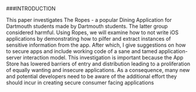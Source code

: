 ###INTRODUCTION

This paper investigates The Ropes - a popular Dining Application for Dartmouth students made by Dartmouth students. The latter group considered harmful. Using Ropes, we will examine how to not write iOS applications by demonstrating how to pilfer and extract instances of sensitive information from the app. After which, I give suggestions on how to secure apps and include working code of a sane and tamed application-server interaction model. This investigation is important because the App Store has lowered barriers of entry and distribution leading to a proliferation of equally wanting and insecure applications. As a consequence, many new and potential developers need to be aware of the additional effort they should incur in creating secure consumer facing applications